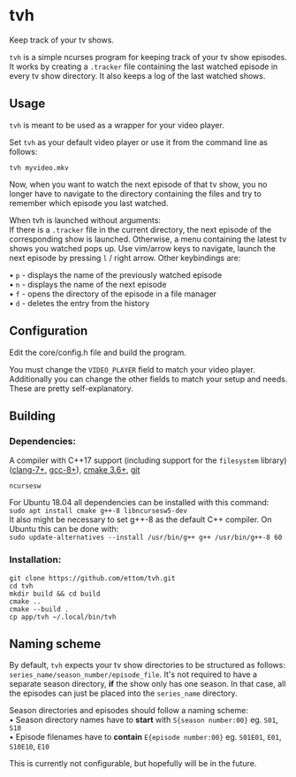 # tvh
Keep track of your tv shows.

`tvh` is a simple ncurses program for keeping track of your tv show episodes. It
works by creating a `.tracker` file containing the last watched episode in every tv
show directory. It also keeps a log of the last watched shows.

## Usage
`tvh` is meant to be used as a wrapper for your video player.

Set `tvh` as your default video player or use it from the command line as follows:
```
tvh myvideo.mkv
```
Now, when you want to watch the next episode of that tv show, you no longer have to
navigate to the directory containing the files and try to remember which episode you
last watched.

When tvh is launched without arguments: <br/>
If there is a `.tracker` file in the current directory, the next episode of the
corresponding show is launched. Otherwise, a menu containing the latest tv shows you
watched pops up. Use vim/arrow keys to navigate, launch the next episode by pressing
`l` / right arrow. Other keybindings are:

• `p` - displays the name of the previously watched episode <br/>
• `n` - displays the name of the next episode <br/>
• `f` - opens the directory of the episode in a file manager <br/>
• `d` - deletes the entry from the history

## Configuration
Edit the core/config.h file and build the program.

You must change the `VIDEO_PLAYER` field to match your video player.
Additionally you can change the other fields to match your setup and needs. These are
pretty self-explanatory.

## Building
### Dependencies:
A compiler with C++17 support (including support for the `filesystem` library) ([clang-7+](http://llvm.org/releases/download.html),
[gcc-8+](https://gcc.gnu.org/releases.html)), [cmake 3.6+](https://cmake.org/download/), [git](https://git-scm.com/downloads)

```
ncursesw
```

For Ubuntu 18.04 all dependencies can be installed with this command:<br/>
`sudo apt install cmake g++-8 libncursesw5-dev`<br/>
It also might be necessary to set g++-8 as the default C++ compiler. On Ubuntu this
can be done with:<br/>
`sudo update-alternatives --install /usr/bin/g++ g++ /usr/bin/g++-8 60`

### Installation:

```
git clone https://github.com/ettom/tvh.git
cd tvh
mkdir build && cd build
cmake ..
cmake --build .
cp app/tvh ~/.local/bin/tvh
```

## Naming scheme
By default, `tvh` expects your tv show directories to be structured as follows:
`series_name/season_number/episode_file`. It's not required to have a separate season
directory, **if** the show only has one season. In that case, all the episodes can just
be placed into the `series_name` directory.

Season directories and episodes should follow a naming scheme: <br/>
• Season directory names have to **start** with `S{season number:00}` eg. `S01`, `S10` <br/>
• Episode filenames have to **contain** `E{episode number:00}` eg. `S01E01`, `E01`, `S10E10`, `E10` <br/>

This is currently not configurable, but hopefully will be in the future.
